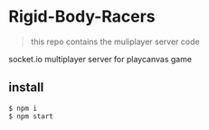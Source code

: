 # Rigid-Body-Racers

 > this repo contains the muliplayer server code

 socket.io multiplayer server for playcanvas game

 ## install

 ```
$ npm i
$ npm start
 ```